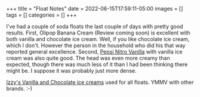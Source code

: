 +++
title = "Float Notes"
date = 2022-06-15T17:59:11-05:00
images = []
tags = []
categories = []
+++

I've had a couple of soda floats the last couple of days with pretty good results. First, Olipop Banana Cream (Review coming soon) is excellent with both vanilla and chocolate ice cream. Well, if you like chocolate ice cream, which I don't. However the person in the household who did his that way reported general excellence. Second, [Pepsi Nitro Vanilla](https://www.soda.guide/review/nitro-pepsi-vanilla/) with vanilla ice cream was also quite good. The head was even more creamy than expected, though there was much less of it than I had been thinking there might be. I suppose it was probably just more dense.

[Izzy's Vanilla and Chocolate ice creams](https://www.izzysicecream.com/) used for all floats. YMMV with other brands. :-)
